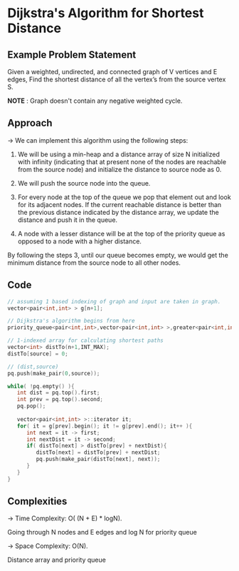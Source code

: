 # Dijkstra's Algorithm for Shortest Distance

## Example Problem Statement 

Given a weighted, undirected, and connected graph of V vertices and E edges, Find the shortest distance of all the vertex’s from the source vertex S.

**NOTE** : Graph doesn't contain any negative weighted cycle.

## Approach

-> We can implement this algorithm using the following steps:

1) We will be using a min-heap and a distance array of size N initialized with infinity (indicating that at present  none of the nodes are reachable from the source node) and initialize the distance to source node as 0.

2) We will push the source node into the queue.

3) For every node at the top of the queue we pop that element out and look for its adjacent nodes. If the current reachable distance is better than the previous distance indicated by the distance array, we update the distance and push it in the queue.

4) A node with a lesser distance will be at the top of the priority queue as opposed to a node with a higher distance. 

By following the steps 3, until our queue becomes empty, we would get the minimum distance from the source node to all other nodes.

## Code

```cpp
// assuming 1 based indexing of graph and input are taken in graph.
vector<pair<int,int> > g[n+1];

// Dijkstra's algorithm begins from here
priority_queue<pair<int,int>,vector<pair<int,int> >,greater<pair<int,int>>> pq;

// 1-indexed array for calculating shortest paths
vector<int> distTo(n+1,INT_MAX);
distTo[source] = 0;

// (dist,source)
pq.push(make_pair(0,source));

while( !pq.empty() ){
   int dist = pq.top().first;
   int prev = pq.top().second;
   pq.pop();
   
   vector<pair<int,int> >::iterator it;
   for( it = g[prev].begin(); it != g[prev].end(); it++ ){
      int next = it -> first;
      int nextDist = it -> second;
      if( distTo[next] > distTo[prev] + nextDist){
         distTo[next] = distTo[prev] + nextDist;
         pq.push(make_pair(distTo[next], next));
      }
   }
}
```
## Complexities

-> Time Complexity: O( (N + E) * logN). 

Going through N nodes and E edges and log N for priority queue

-> Space Complexity: O(N). 

Distance array and priority queue